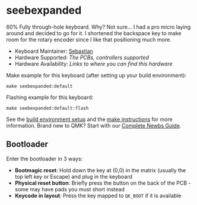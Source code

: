 # seebexpanded

60% Fully through-hole keyboard. Why? Not sure... I had a pro micro laying around and decided to go for it. I shortened the backspace key to make room for the rotary encoder since I like that positioning much more. 

* Keyboard Maintainer: [Sebastian](https://github.com/SebastianMn4345)
* Hardware Supported: *The PCBs, controllers supported*
* Hardware Availability: *Links to where you can find this hardware*

Make example for this keyboard (after setting up your build environment):

    make seebexpanded:default

Flashing example for this keyboard:

    make seebexpanded:default:flash

See the [build environment setup](https://docs.qmk.fm/#/getting_started_build_tools) and the [make instructions](https://docs.qmk.fm/#/getting_started_make_guide) for more information. Brand new to QMK? Start with our [Complete Newbs Guide](https://docs.qmk.fm/#/newbs).

## Bootloader

Enter the bootloader in 3 ways:

* **Bootmagic reset**: Hold down the key at (0,0) in the matrix (usually the top left key or Escape) and plug in the keyboard
* **Physical reset button**: Briefly press the button on the back of the PCB - some may have pads you must short instead
* **Keycode in layout**: Press the key mapped to `QK_BOOT` if it is available
